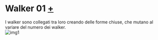 # Walker 01 [+](https://editor.p5js.org/alesi.roberto@gmail.com/full/ybRyoYsi3)
I walker sono collegati tra loro creando delle forme chiuse, che mutano al variare del numero dei walker.  
![img1](https://github.com/RobertoAlesi/archive/blob/main/RobertoAlesi/Walkers/Walkers_01/Walkers01.png)
